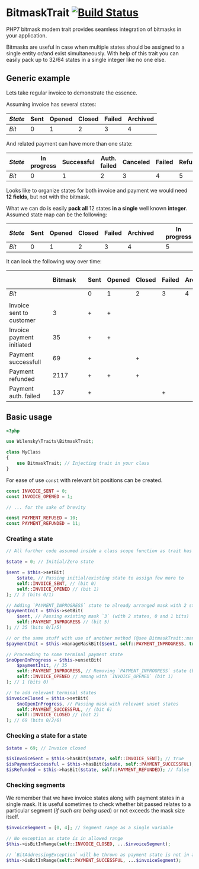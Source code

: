 # BitmaskTrait [![Build Status](https://travis-ci.org/wilensky/BitmaskTrait.png?branch=master)](http://travis-ci.org/wilensky/BitmaskTrait)

PHP7 bitmask modem trait provides seamless integration of bitmasks in your application.

Bitmasks are useful in case when multiple states should be assigned to a single entity or/and exist simultaneously. With help of this trait you can easily pack up to 32/64 states in a single integer like no one else.

## Generic example

Lets take regular invoice to demonstrate the essence.

Assuming invoice has several states:

| _State_ | Sent | Opened | Closed | Failed | Archived |
| ------- | ---- | ------ | ------ | ------ | -------- |
| _Bit_   | 0    | 1      | 2      | 3      | 4        |

And related payment can have more than one state:

| _State_ | In progress | Successful  | Auth. failed | Canceled  | Failed | Refused | Refunded |
| ------- | ----------- | ----------- | ------------ | --------- | ------ | ------- | -------- |
| _Bit_   | 0           | 1           | 2            | 3         | 4      | 5       | 6        |

Looks like to organize states for both invoice and payment we would need **12 fields**, but not with the bitmask.

What we can do is easily **pack all** 12 states **in a single** well known **integer**. Assumed state map can be the following:

| _State_ | Sent | Opened | Closed | Failed | Archived |     | In progress | Successful | Auth. failed | Canceled | Failed | Refused | Refunded |
| ------- | ---- | ------ | ------ | ------ | -------- | --- | ----------- | ----------- | ------------ | --------- | ------ | ------- | -------- |
| _Bit_   | 0    | 1      | 2      | 3      | 4        |     | 5           | 6           | 7            | 8         | 9      | 10      | 11       |

It can look the following way over time:

|                           |     | Bitmask |     | Sent | Opened | Closed | Failed | Archived |     | In progress | Successfull | Auth. failed | Cancelled | Failed | Refused | Refunded |
| ------------------------- | --- | ------- | --- | ---- | ------ | ------ | ------ | -------- | --- | ----------- | ----------- | ------------ | --------- | ------ | ------- | -------- |
| _Bit_                     |     |         |     | 0    | 1      | 2      | 3      | 4        |     | 5           | 6           | 7            | 8         | 9      | 10      | 11       |
|                           |     |         |     |      |        |        |        |          |     |             |             |              |           |        |         |          |
| Invoice sent to customer  |     | 3       |     | +    | +      |        |        |          |     |             |             |              |           |        |         |          |
| Invoice payment initiated |     | 35      |     | +    | +      |        |        |          |     | +           |             |              |           |        |         |          |
| Payment successfull       |     | 69      |     | +    |        | +      |        |          |     |             | +           |              |           |        |         |          |
| Payment refunded          |     | 2117    |     | +    | +      | +      |        |          |     |             | +           |              |           |        |         | +        |
| Payment auth. failed      |     | 137     |     | +    |        |        | +      |          |     |             |             | +            |           |        |         |          |

## Basic usage

```php
<?php

use Wilensky\Traits\BitmaskTrait;

class MyClass
{
    use BitmaskTrait; // Injecting trait in your class
}
```

For ease of use `const` with relevant bit positions can be created.

```php
const INVOICE_SENT = 0;
const INVOICE_OPENED = 1;

// ... for the sake of brevity

const PAYMENT_REFUSED = 10;
const PAYMENT_REFUNDED = 11;
```

### Creating a state

```php
// All further code assumed inside a class scope function as trait has no public methods

$state = 0; // Initial/Zero state

$sent = $this->setBit(
    $state, // Passing initial/existing state to assign few more to
    self::INVOICE_SENT, // (bit 0)
    self::INVOICE_OPENED // (bit 1)
); // 3 (bits 0/1)

// Adding `PAYMENT_INPROGRESS` state to already arranged mask with 2 states
$paymentInit = $this->setBit(
    $sent, // Passing existing mask `3` (with 2 states, 0 and 1 bits)
    self::PAYMENT_INPROGRESS // (bit 5)
); // 35 (bits 0/1/5)

// or the same stuff with use of another method (@see BitmaskTrait::manageMaskBit())
$paymentInit = $this->manageMaskBit($sent, self::PAYMENT_INPROGRESS, true);

// Proceeding to some terminal payment state
$noOpenInProgress = $this->unsetBit(
    $paymentInit, // 35
    self::PAYMENT_INPROGRESS, // Removing `PAYMENT_INPROGRESS` state (bit 5)
    self::INVOICE_OPENED // among with `INVOICE_OPENED` (bit 1)
); // 1 (bits 0)

// to add relevant terminal states
$invoiceClosed = $this->setBit(
    $noOpenInProgress, // Passing mask with relevant unset states
    self::PAYMENT_SUCCESSFUL, // (bit 6)
    self::INVOICE_CLOSED // (bit 2)
); // 69 (bits 0/2/6)
```

### Checking a state for a state

```php
$state = 69; // Invoice closed

$isInvoiceSent = $this->hasBit($state, self::INVOICE_SENT); // true
$isPaymentSuccessful = $this->hasBit($state, self::PAYMENT_SUCCESSFUL); // true
$isRefunded = $this->hasBit($state, self::PAYMENT_REFUNDED); // false
```

### Checking segments

We remember that we have invoice states along with payment states in a single mask.
It is useful sometimes to check whether bit passed relates to a particular segment (_if such are being used_) or not exceeds the mask size itself.

```php
$invoiceSegment = [0, 4]; // Segment range as a single variable

// No exception as state is in allowed range
$this->isBitInRange(self::INVOICE_CLOSED, ...$invoiceSegment);

// `BitAddressingException` will be thrown as payment state is not in allowed range
$this->isBitInRange(self::PAYMENT_SUCCESSFUL, ...$invoiceSegment);
```